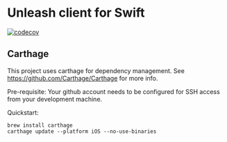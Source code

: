 # Unleash client for Swift
[![codecov](https://codecov.io/gh/silvercar/unleash-client-swift/branch/master/graph/badge.svg)](https://codecov.io/gh/silvercar/unleash-client-swift)

## Carthage
This project uses carthage for dependency management. See https://github.com/Carthage/Carthage for more info. 

Pre-requisite: Your github account needs to be configured for SSH access from your development machine.

Quickstart:

```
brew install carthage
carthage update --platform iOS --no-use-binaries
```
